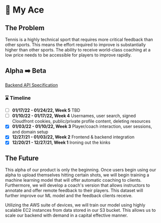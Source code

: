 # 🎾 My Ace

## The Problem 

Tennis is a highly technical sport that requires more critical feedback than other sports. This means the effort required to improve is substantially higher than other sports. The ability to receive world-class coaching at a low price needs to be accessible for players to improve rapidly.  

## Alpha ➡️ Beta

[Backend API Specification](backend/README.md)

### ⌛ Timeline

- [ ] **01/17/22 - 01/24/22, Week 5** TBD
- [ ] **01/10/22 - 01/17/22, Week 4** Usernames, user search, signed Cloudfront cookies, public/private profile content, deleting resources
- [x] **01/03/22 - 01/10/22, Week 3** Player/coach interaction, user sessions, and domain setup
- [x] **12/27/21 - 01/03/22, Week 2** Frontend & backend integration
- [x] **12/20/21 - 12/27/21, Week 1** Ironing out the kinks

## The Future

This alpha of our product is only the beginning. Once users begin using our alpha to upload themselves hitting certain shots, we will begin training a machine learning model that will offer automatic coaching to clients. Furthermore, we will develop a coach's version that allows instructors to annotate and offer remote feedback to their players. This dataset will further improve our ML model and the feedback clients receive. 

Utilizing the AWS suite of devices, we will train our model using highly scalable EC2 instances from data stored in our S3 bucket. This allows us to scale our backend with demand in a capital effective manner. 

